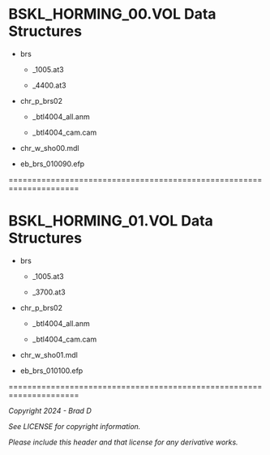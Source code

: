 # BSKL_HORMING_00.VOL Data Structures

* brs

	* _1005.at3

	* _4400.at3

* chr_p_brs02

	* _btl4004_all.anm

	* _btl4004_cam.cam

* chr_w_sho00.mdl

* eb_brs_010090.efp

=====================================================================
# BSKL_HORMING_01.VOL Data Structures

* brs

	* _1005.at3

	* _3700.at3

* chr_p_brs02

	* _btl4004_all.anm

	* _btl4004_cam.cam

* chr_w_sho01.mdl

* eb_brs_010100.efp

=====================================================================

*Copyright 2024 - Brad D*

*See LICENSE for copyright information.*

*Please include this header and that license for any derivative works.*